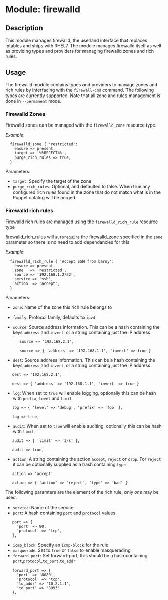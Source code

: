# Module: firewalld

## Description

This module manages firewalld, the userland interface that replaces iptables and ships with RHEL7.  The module manages firewalld itself as well as providing types and providers for managing firewalld zones and rich rules. 

## Usage

The firewalld module contains types and providers to manage zones and rich rules by interfacing with the `firewall-cmd` command.  The following types are currently supported.  Note that all zone and rules management is done in `--permanent` mode.

### Firewalld Zones

Firewalld zones can be managed with the `firewalld_zone` resource type.

_Example_:

```puppet
  firewalld_zone { 'restricted':
    ensure => present,
    target => '%%REJECT%%',
    purge_rich_rules => true,
  }
```

Parameters:

* `target`: Specify the target of the zone
* `purge_rich_rules`: Optional, and defaulted to false.  When true any configured rich rules found in the zone that do not match what is in the Puppet catalog will be purged.

### Firewalld rich rules

Firewalld rich rules are managed using the `firewalld_rich_rule` resource type

firewalld_rich_rules will `autorequire` the firewalld_zone specified in the `zone` parameter so there is no need to add dependancies for this  

_Example_:

```puppet
  firewalld_rich_rule { 'Accept SSH from barny':
    ensure => present,
    zone   => 'restricted',
    source => '192.168.1.2/32',
    service => 'ssh',
    action  => 'accept',
  }
```

Parameters:

* `zone`: Name of the zone this rich rule belongs to
* `family`: Protocol family, defaults to `ipv4`
* `source`: Source address information. This can be a hash containing the keys `address` and `invert`, or a string containing just the IP address
  ```puppet
     source => '192.168.2.1',

     source => { 'address' => '192.168.1.1', 'invert' => true }
  ```

* `dest`: Source address information. This can be a hash containing the keys `address` and `invert`, or a string containing just the IP address
```puppet
   dest => '192.168.2.1',

   dest => { 'address' => '192.168.1.1', 'invert' => true }
```

* `log`: When set to `true` will enable logging, optionally this can be hash with `prefix`, `level` and `limit`
```puppet
   log => { 'level' => 'debug', 'prefix' => 'foo' },

   log => true,
```

* `audit`: When set to `true` will enable auditing, optionally this can be hash with `limit`
```puppet
   audit => { 'limit' => '3/s' },

   audit => true,
```

* `action`: A string containing the action `accept`, `reject` or `drop`.  For `reject` it can be optionally supplied as a hash containing `type`
```puppet
   action => 'accept'

   action => { 'action' => 'reject', 'type' => 'bad' }
```


The following paramters are the element of the rich rule, only _one_ may be used.

* `service`: Name of the service
* `port`: A hash containing `port` and `protocol` values
```puppet
   port => {
     'port' => 80,
     'protocol' => 'tcp',
   },
```
* `icmp_block`: Specify an `icmp-block` for the rule
* `masquerade`: Set to `true` or `false` to enable masquerading
* `forward_port`: Set forward-port, this should be a hash containing `port`,`protocol`,`to_port`,`to_addr`
```puppet
   forward_port => {
     'port' => '8080',
     'protocol' => 'tcp',
     'to_addr' => '10.2.1.1',
     'to_port' => '8993'
   },
```



